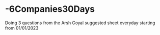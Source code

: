 # -6Companies30Days

Doing 3 questions from the Arsh Goyal suggested sheet everyday starting from 01/01/2023
